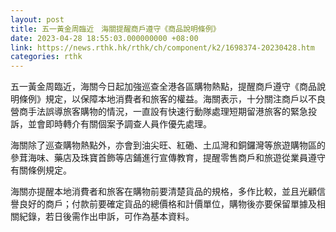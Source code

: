 ```yaml
---
layout: post
title: 五一黃金周臨近　海關提醒商戶遵守《商品說明條例》
date: 2023-04-28 18:55:03.000000000 +08:00
link: https://news.rthk.hk/rthk/ch/component/k2/1698374-20230428.htm
categories: rthk
---
```


五一黃金周臨近，海關今日起加強巡查全港各區購物熱點，提醒商戶遵守《商品說明條例》規定，以保障本地消費者和旅客的權益。海關表示，十分關注商戶以不良營商手法誤導旅客購物的情況，一直設有快速行動隊處理短期留港旅客的緊急投訴，並會即時轉介有關個案予調查人員作優先處理。

海關除了巡查購物熱點外，亦會到油尖旺、紅磡、土瓜灣和銅鑼灣等旅遊購物區的參茸海味、藥店及珠寶首飾等店鋪進行宣傳教育，提醒零售商戶和旅遊從業員遵守有關條例規定。

海關亦提醒本地消費者和旅客在購物前要清楚貨品的規格，多作比較，並且光顧信譽良好的商戶；付款前要確定貨品的總價格和計價單位，購物後亦要保留單據及相關紀錄，若日後需作出申訴，可作為基本資料。
